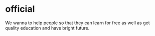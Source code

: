 # official
We wanna to help people so that they can learn for free as well as get quality education and have bright future.
